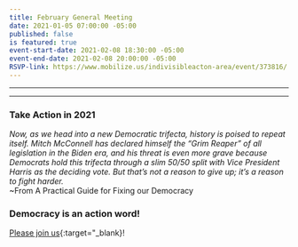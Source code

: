 ```yaml
---
title: February General Meeting
date: 2021-01-05 07:00:00 -05:00
published: false
is featured: true
event-start-date: 2021-02-08 18:30:00 -05:00
event-end-date: 2021-02-08 20:00:00 -05:00
RSVP-link: https://www.mobilize.us/indivisibleacton-area/event/373816/
---
```


---

<p id="demo">
</p>

<script>
// Set the date we're counting down to
var countDownDate = new Date("Jan 20 2021 00:00");

// Update the count down every 1 second
var x = setInterval(function() {

// Get today's date
var now = new Date();

// Find the distance between now and the count down date
var t = countDownDate - now;

// Time calculations for days
var days = Math.floor(t / (1000 \* 60 \* 60 \* 24));
var hours = Math.floor((t%(1000 \* 60 \* 60 \* 24))/(1000 \* 60 \* 60));
var minutes = Math.floor((t % (1000 \* 60 \* 60)) / (1000 \* 60));
var seconds = Math.floor((t % (1000 \* 60)) / 1000);

// Output the result in an element with id="demo"
var test1 = document.getElementById("demo");
test1.style.font = "italic bold 30px arial,serif";
test1.innerHTML = days \+ "d " \+ hours \+ "h " \+ minutes \+ "m " \+ seconds \+ "s left until Inauguration Day!";

// If the count down is over, write some text
if (t < 0) {
clearInterval(x);
document.getElementById("demo").innerHTML = "Let's get to work and fix our democracy!";
}
},500);
</script>

---

### Take Action in 2021

*Now, as we head into a new Democratic trifecta, history is poised to repeat itself. Mitch McConnell has declared himself the “Grim Reaper” of all legislation in the Biden era, and his threat is even more grave because Democrats hold this trifecta through a slim 50/50 split with Vice President Harris as the deciding vote. But that’s not a reason to give up; it’s a reason to fight harder.*  
~From A Practical Guide for Fixing our Democracy

### Democracy is an action word!

[Please join us](https://www.mobilize.us/indivisibleacton-area/event/373816/){:target="_blank}!
